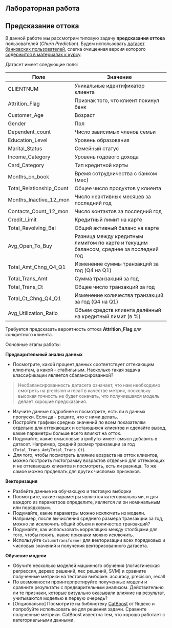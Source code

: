 ## Лабораторная работа
## Предсказание оттока

В данной работе мы рассмотрим типовую задачу **предсказания оттока** пользователей (*Churn Prediction*). Будем использовать [датасет банковских пользователей](https://www.kaggle.com/datasets/sakshigoyal7/credit-card-customers), слегка очищенная версия которого [содержится в материалах к курсу](../../../data/BankChurnersProcessed.csv).

Датасет имеет следующие поля:

Поле | Значение
-----|---------
CLIENTNUM | Уникальные идентификатор клиента
Attrition_Flag | Признак того, что клиент покинул банк
Customer_Age | Возраст
Gender | Пол
Dependent_count | Число зависимых членов семьи
Education_Level | Уровень образования
Marital_Status | Семейный статус
Income_Category | Уровень годового дохода
Card_Category | Тип кредитной карты
Months_on_book | Время сотрудничества с банком (мес)
Total_Relationship_Count | Общее число продуктов у клиента
Months_Inactive_12_mon | Число неактивных месяцев за последний год
Contacts_Count_12_mon | Число контактов за последний год
Credit_Limit | Кредитный лимит на карте
Total_Revolving_Bal | Общий активный баланс на карте
Avg_Open_To_Buy | Разница между кредитным лимитом по карте и текущим балансом, среднее за последний год 
Total_Amt_Chng_Q4_Q1 | Изменение суммы транзакций за год (Q4 на Q1)
Total_Trans_Amt | Сумма транзакций за год
Total_Trans_Ct | Общее число транзакций за год
Total_Ct_Chng_Q4_Q1 | Изменение количества транзакций за год (Q4 на Q1)
Avg_Utilization_Ratio | Объем средств клиента делённый на кредитный лимит (в %)

Требуется предсказать вероятность оттока **Attrition_Flag** для конкретного клиента.

Основные этапы работы:

**Предварительный анализ данных**

* Посмотрите, какой процент данных соответствует оттекающим клиентам, а какой - стабильным. Насколько такая задача классификации является сбалансированной?

> Несбалансированность датасета означает, что нам необходимо смотреть на precision и recall в качестве метрик, поскольку высокая точность не будет означать, что получившаяся модель делает хорошие предсказания.

* Изучите данные подробнее и посмотрите, есть ли в данных пропуски. Если да - решите, что с ними делать.
* Постройте графики средних значений по всем показателям отдельно для оттекающих и остающихся клиентов и сделайте вывод, какие параметры больше всего влияют на отток.
* Подумайте, какие смысловые атрибуты имеет смысл добавить в датасет. Например, средний размер транзакции за год (`Total_Trans_Amt`/`Total_Trans_Ct`).
* Для того, чтобы посмотреть влияние возраста на отток клиентов, можно построить гистограмму возрастов отдельно для оттекающих и не оттекающих клиентов и посмотреть, есть ли разница. То же самое можно проделать для других числовых признаков.

**Векторизация**

* Разбейте данные на обучающую и тестовую выборки
* Посмотрите, какие параметры являются категориальными, и для каждого из параметров определите, является ли он номинальным или порядковым.
* Подумайте, какие параметры можно исключить из модели. Например, после вычисления среднего размера транзакции за год, можно ли исключить общий объем и количество транзакций?
* Подумайте, как использовать корреляцию между столбцами для того, чтобы понять, какие признаки можно исключить.
* Используйте `ColumnTransformer` для векторизации всех порядковых и числовых значений и получения векторизованного датасета.

**Обучение модели**

* Обучите несколько моделей машинного обучения (логистическая регрессия, дерево решений, лес решений, SVM) и сравните полученные метрики на тестовой выборке: accuracy, precision, recall
* По возможности проинтерпретируйте полученные модели и сравните результаты с предварительным анализом. Действительно ли те признаки, которые визуально оказывали влияние на результат, учитываются моделью в первую очередь?
* [Опционально] Посмотрите на библиотеку [CatBoost](https://catboost.ai/) от Яндекс и попробуйте использовать её для решения задачи. Сравните полученные метрики. CatBoost известна тем, что хорошо работает с категориальными данными.
